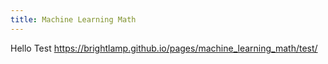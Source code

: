 ```yaml
---
title: Machine Learning Math
---
```


Hello Test
https://brightlamp.github.io/pages/machine_learning_math/test/
